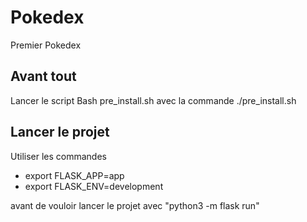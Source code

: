 # Pokedex
Premier Pokedex
## Avant tout
Lancer le script Bash pre_install.sh avec la commande ./pre_install.sh

## Lancer le projet 
Utiliser les commandes 
* export FLASK_APP=app 
* export FLASK_ENV=development

avant de vouloir lancer le projet avec "python3 -m flask run"
